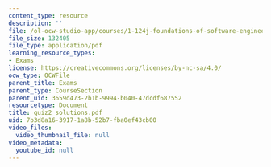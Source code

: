 ```yaml
---
content_type: resource
description: ''
file: /ol-ocw-studio-app/courses/1-124j-foundations-of-software-engineering-fall-2000/7b3d8a1639171a8b52b7fba0ef43cb00_quiz2_solutions.pdf
file_size: 132405
file_type: application/pdf
learning_resource_types:
- Exams
license: https://creativecommons.org/licenses/by-nc-sa/4.0/
ocw_type: OCWFile
parent_title: Exams
parent_type: CourseSection
parent_uid: 3659d473-2b1b-9994-b040-47dcdf687552
resourcetype: Document
title: quiz2_solutions.pdf
uid: 7b3d8a16-3917-1a8b-52b7-fba0ef43cb00
video_files:
  video_thumbnail_file: null
video_metadata:
  youtube_id: null
---
```

